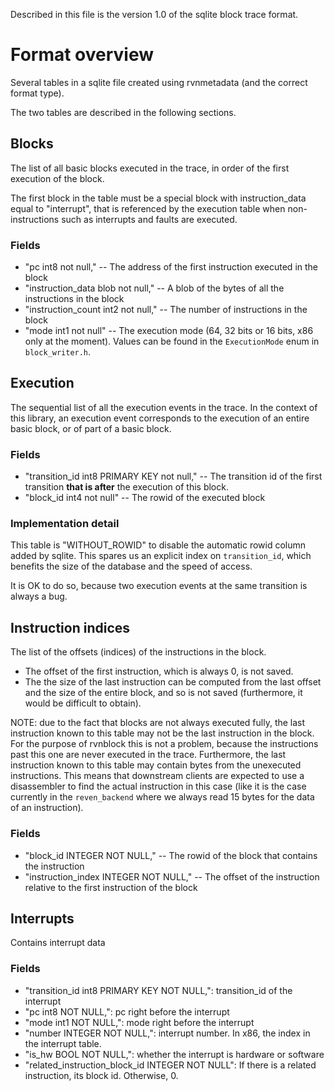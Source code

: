 Described in this file is the version 1.0 of the sqlite block trace format.

# Format overview

Several tables in a sqlite file created using rvnmetadata (and the correct format type).

The two tables are described in the following sections.

## Blocks

The list of all basic blocks executed in the trace, in order of the first execution of the block.

The first block in the table must be a special block with instruction_data equal to "interrupt", that is referenced by
the execution table when non-instructions such  as interrupts and faults are executed.

### Fields

-  "pc int8 not null," -- The address of the first instruction executed in the block
- "instruction_data blob not null," -- A blob of the bytes of all the instructions in the block
- "instruction_count int2 not null," -- The number of instructions in the block
- "mode int1 not null" -- The execution mode (64, 32 bits or 16 bits, x86 only at the moment).
  Values can be found in the `ExecutionMode` enum in `block_writer.h`.

## Execution

The sequential list of all the execution events in the trace.
In the context of this library, an execution event corresponds to the execution of an entire basic
block, or of part of a basic block.

### Fields

- "transition_id int8 PRIMARY KEY not null," -- The transition id of the first transition **that is after**
  the execution of this block.
- "block_id int4 not null" -- The rowid of the executed block

### Implementation detail

This table is "WITHOUT_ROWID" to disable the automatic rowid column added by sqlite. This spares us
an explicit index on `transition_id`, which benefits the size of the database and the speed of access.

It is OK to do so, because two execution events at the same transition is always a bug.


## Instruction indices

The list of the offsets (indices) of the instructions in the block.
- The offset of the first instruction, which is always 0, is not saved.
- The the size of the last instruction can be computed from the last offset and the size of the entire block, and so is
  not saved (furthermore, it would be difficult to obtain).

NOTE: due to the fact that blocks are not always executed fully, the last instruction known to this table may not be
the last instruction in the block. For the purpose of rvnblock this is not a problem, because the instructions past
this one are never executed in the trace. Furthermore, the last instruction known to this table may contain bytes
from the unexecuted instructions. This means that downstream clients are expected to use a disassembler to find
the actual instruction in this case (like it is the case currently in the `reven_backend` where we always read 15 bytes
for the data of an instruction).

### Fields

- "block_id INTEGER NOT NULL," -- The rowid of the block that contains the instruction
- "instruction_index INTEGER NOT NULL," -- The offset of the instruction relative to the first instruction of the block

## Interrupts

Contains interrupt data

### Fields

- "transition_id int8 PRIMARY KEY NOT NULL,": transition_id of the interrupt
- "pc int8 NOT NULL,": pc right before the interrupt
- "mode int1 NOT NULL,": mode right before the interrupt
- "number INTEGER NOT NULL,": interrupt number. In x86, the index in the interrupt table.
- "is_hw BOOL NOT NULL,": whether the interrupt is hardware or software
- "related_instruction_block_id INTEGER NOT NULL": If there is a related instruction, its block id. Otherwise, 0.
